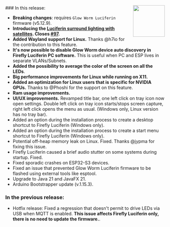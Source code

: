 <style>
  .footer {
    display: none;
  }
  .body {
    color: #202020;
    background-color: #F5F5F5;
  }
  .px-3 {
    padding-right: 30px !important;
    padding-left: 10px !important;
  }
  .my-5 {
    margin-top: 10px !important;
    margin-bottom: 10px !important;
  }
</style>

<img align="right" width="100" height="100" src="https://raw.githubusercontent.com/sblantipodi/firefly_luciferin/master/data/img/luciferin_logo.png">
### In this release:

- __Breaking changes__: requires `Glow Worm Luciferin` firmware (v5.12.9).
- **Introducing the [Luciferin surround lighting with satellites](https://github.com/sblantipodi/firefly_luciferin/wiki/Surround-lighting-with-satellites). Closes [#97](https://github.com/sblantipodi/firefly_luciferin/issues/97).**
- **Added Wayland support for Linux.** Thanks @h7io for the contribution to this feature.
- **It's now possible to **disable Glow Worm device auto discovery** in Firefly Luciferin PC software.** This is useful
  when PC and ESP lives in separate VLANs/Subnets.
- **Added the possibility to average the color of the screen on all the LEDs**.
- **Big performance improvements for Linux while running on X11.**
- **Added an optimization for Linux users that is specific for NVIDIA GPUs.** Thanks to @Phoshi for the support on this
  feature.
- **Ram usage improvements.**
- **UI/UX improvements.** Revamped title bar, one left click on tray icon now open settings. Double left click on tray
  icon starts/stops screen capture, right left click opens the menu as usual. (Windows only, Linux version has no tray
  bar).
- Added an option during the installation process to create a desktop shortcut to Firefly Luciferin (Windows only).
- Added an option during the installation process to create a start menu shortcut to Firefly Luciferin (Windows only).
- Potential off-heap memory leak on Linux. Fixed. Thanks @jypma for fixing this issue.
- Firefly Luciferin caused a brief audio stutter on some systems during startup. Fixed.
- Fixed sporadic crashes on ESP32-S3 devices.
- Fixed an issue that prevented Glow Worm Luciferin firmware to be flashed using external tools like esptool.
- Upgrade to Java 21 and JavaFX 21.
- Arduino Bootstrapper update (v.1.15.3).

### In the previous release:

- Hotfix release: Fixed a regression that doesn't permit to drive LEDs via USB when MQTT is enabled. **This issue
  affects Firefly Luciferin only, there is no need to update the firmware.**.
